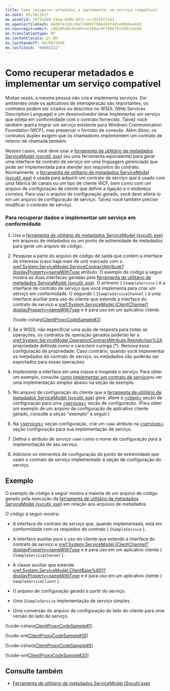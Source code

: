 ```yaml
---
title: Como recuperar metadados e implementar um serviço compatível
ms.date: 03/30/2017
ms.assetid: f6f3a2b9-c8aa-4b0b-832c-ec2927bf1163
ms.openlocfilehash: 6bd67ec8dcc0e73d097796b44974dce00b9a4eb2
ms.sourcegitcommit: cdb295dd1db589ce5169ac9ff096f01fd0c2da9d
ms.translationtype: MT
ms.contentlocale: pt-BR
ms.lasthandoff: 06/09/2020
ms.locfileid: "84601212"
---
```

# <a name="how-to-retrieve-metadata-and-implement-a-compliant-service"></a>Como recuperar metadados e implementar um serviço compatível
Muitas vezes, a mesma pessoa não cria e implementa serviços. Em ambientes onde os aplicativos de interoperação são importantes, os contratos podem ser criados ou descritos no WSDL (Web Services Description Language) e um desenvolvedor deve implementar um serviço que esteja em conformidade com o contrato fornecido. Talvez você também queira migrar um serviço existente para Windows Communication Foundation (WCF), mas preservar o formato de conexão. Além disso, os contratos duplex exigem que os chamadores implementem um contrato de retorno de chamada também.  
  
 Nesses casos, você deve usar a [ferramenta de utilitário de metadados ServiceModel (svcutil. exe)](../servicemodel-metadata-utility-tool-svcutil-exe.md) (ou uma ferramenta equivalente) para gerar uma interface de contrato de serviço em uma linguagem gerenciada que pode ser implementada para atender aos requisitos do contrato. Normalmente, a [ferramenta de utilitário de metadados ServiceModel (svcutil. exe)](../servicemodel-metadata-utility-tool-svcutil-exe.md) é usada para adquirir um contrato de serviço que é usado com uma fábrica de canais ou um tipo de cliente WCF, bem como com um arquivo de configuração de cliente que define a ligação e o endereço corretos. Para usar o arquivo de configuração gerado, você deve alterá-lo em um arquivo de configuração de serviço. Talvez você também precise modificar o contrato de serviço.  
  
### <a name="to-retrieve-data-and-implement-a-compliant-service"></a>Para recuperar dados e implementar um serviço em conformidade  
  
1. Use a [ferramenta de utilitário de metadados ServiceModel (svcutil. exe)](../servicemodel-metadata-utility-tool-svcutil-exe.md) em arquivos de metadados ou um ponto de extremidade de metadados para gerar um arquivo de código.  
  
2. Pesquise a parte do arquivo de código de saída que contém a interface de interesse (caso haja mais de um) marcado com o <xref:System.ServiceModel.ServiceContractAttribute?displayProperty=nameWithType> atributo. O exemplo de código a seguir mostra as duas interfaces geradas pela [ferramenta de utilitário de metadados ServiceModel (svcutil. exe)](../servicemodel-metadata-utility-tool-svcutil-exe.md). O primeiro ( `ISampleService` ) é a interface de contrato de serviço que você implementa para criar um serviço em conformidade. O segundo ( `ISampleServiceChannel` ) é uma interface auxiliar para uso do cliente que estende a interface do contrato de serviço e <xref:System.ServiceModel.IClientChannel?displayProperty=nameWithType> e é para uso em um aplicativo cliente.  
  
     [!code-csharp[ClientProxyCodeSample#2](../../../../samples/snippets/csharp/VS_Snippets_CFX/clientproxycodesample/cs/proxycode.cs#2)]  
  
3. Se o WSDL não especificar uma ação de resposta para todas as operações, os contratos de operação gerados poderão ter a <xref:System.ServiceModel.OperationContractAttribute.ReplyAction%2A> propriedade definida como o caractere curinga (*). Remova essa configuração de propriedade. Caso contrário, quando você implementar os metadados do contrato de serviço, os metadados não poderão ser exportados para essas operações.  
  
4. Implemente a interface em uma classe e hospede o serviço. Para obter um exemplo, consulte [como implementar um contrato de serviço](../how-to-implement-a-wcf-contract.md)ou ver uma implementação simples abaixo na seção de exemplo.  
  
5. No arquivo de configuração do cliente que a [ferramenta de utilitário de metadados ServiceModel (svcutil. exe)](../servicemodel-metadata-utility-tool-svcutil-exe.md) gera, altere a [\<client>](../../configure-apps/file-schema/wcf/client.md) seção de configuração para uma [\<services>](../../configure-apps/file-schema/wcf/services.md) seção de configuração. (Para obter um exemplo de um arquivo de configuração de aplicativo cliente gerado, consulte a seção "exemplo" a seguir.)  
  
6. Na [\<services>](../../configure-apps/file-schema/wcf/services.md) seção configuração, crie um `name` atributo na [\<services>](../../configure-apps/file-schema/wcf/services.md) seção configuração para sua implementação de serviço.  
  
7. Defina o atributo de serviço `name` como o nome de configuração para a implementação de seu serviço.  
  
8. Adicione os elementos de configuração do ponto de extremidade que usam o contrato de serviço implementado à seção de configuração do serviço.  
  
## <a name="example"></a>Exemplo  
 O exemplo de código a seguir mostra a maioria de um arquivo de código gerado pela execução da [ferramenta de utilitário de metadados ServiceModel (svcutil. exe)](../servicemodel-metadata-utility-tool-svcutil-exe.md) em relação aos arquivos de metadados.  
  
 O código a seguir mostra:  
  
- A interface de contrato de serviço que, quando implementada, está em conformidade com os requisitos de contrato ( `ISampleService` ).  
  
- A interface auxiliar para o uso do cliente que estende a interface do contrato de serviço e <xref:System.ServiceModel.IClientChannel?displayProperty=nameWithType> e é para uso em um aplicativo cliente ( `ISampleServiceChannel` ).  
  
- A classe auxiliar que estende <xref:System.ServiceModel.ClientBase%601?displayProperty=nameWithType> e é para uso em um aplicativo cliente ( `SampleServiceClient` ).  
  
- O arquivo de configuração gerado a partir do serviço.  
  
- Uma `ISampleService` implementação de serviço simples.  
  
- Uma conversão do arquivo de configuração do lado do cliente para uma versão do lado do serviço.  
  
[!code-csharp[ClientProxyCodeSample#1](../../../../samples/snippets/csharp/VS_Snippets_CFX/clientproxycodesample/cs/proxycode.cs#1)]

[!code-xml[ClientProxyCodeSample#10](../../../../samples/snippets/csharp/VS_Snippets_CFX/clientproxycodesample/cs/client.exe.config#10)]

[!code-csharp[ClientProxyCodeSample#5](../../../../samples/snippets/csharp/VS_Snippets_CFX/clientproxycodesample/cs/hostapplication.cs#5)]

[!code-xml[ClientProxyCodeSample#20](../../../../samples/snippets/csharp/VS_Snippets_CFX/clientproxycodesample/cs/hostapplication.exe.config#20)]
  
## <a name="see-also"></a>Consulte também

- [Ferramenta de utilitário de metadados ServiceModel (Svcutil.exe)](../servicemodel-metadata-utility-tool-svcutil-exe.md)
